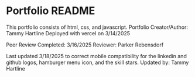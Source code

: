 # Portfolio README

This portfolio consists of html, css, and javascript.
Portfolio Creator/Author: Tammy Hartline
Deployed with vercel on 3/14/2025

Peer Review Completed: 3/16/2025
Reviewer: Parker Rebensdorf

Last updated 3/18/2025 to correct mobile compatibility for the linkedin and github logos, hamburger menu icon, and the skill stars.
Updated by: Tammy Hartline
